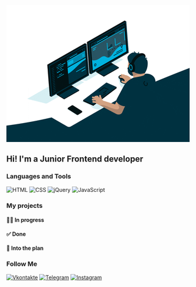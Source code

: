 ![Header](https://github.com/crew-dev/crew-dev/blob/main/assets/giphy-3.gif)

## Hi! I'm a Junior Frontend developer

### Languages and Tools
![HTML](https://img.shields.io/badge/-HTML-232323?style=for-the-badge&logo=HTML)
![CSS](https://img.shields.io/badge/CSS-232323?style=for-the-badge&logo=CSS)
![jQuery](https://img.shields.io/badge/-jQuery-232323?style=for-the-badge&logo=jQuery)
![JavaScript](https://img.shields.io/badge/-JavaScript-232323?style=for-the-badge&logo=JavaScript)

### My projects

#### 👨‍💻 In progress
#### ✅ Done
#### 💬 Into the plan

### Follow Me
[![Vkontakte](https://img.shields.io/badge/Vkontakte-232323?style=for-the-badge&logo=VK&logoColor=4A76A8)](https://vk.me/crew_dev)
[![Telegram](https://img.shields.io/badge/Telegram-232323?style=for-the-badge&logo=telegram&logoColor=27A0D9)](https://t.me/crew_dev)
[![Instagram](https://img.shields.io/badge/Instagram-232323?style=for-the-badge&logo=instagram&logoColor=B4068E)](https://www.instagram.com/crew_vlad/)